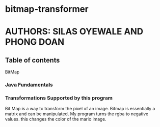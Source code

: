 # bitmap-transformer

# AUTHORS: SILAS OYEWALE AND PHONG DOAN
## Table of contents
BitMap
### Java Fundamentals

### Transformations Supported by this program
<!-- Short summary or background information -->
Bit Map is a way to transform the pixel of an image. Bitmap is essentially a matrix and can be manipulated. 
My program turns the rgba to negative values. this changes the color of the mario image. 
